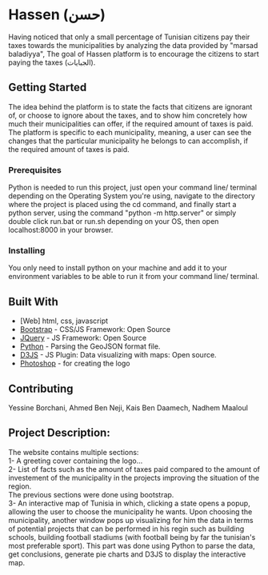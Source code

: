 # Hassen (حسن)

Having noticed that only a small percentage of Tunisian citizens pay their taxes towards the municipalities by analyzing the data provided by "marsad baladiyya", The goal of Hassen platform is to encourage the citizens to start paying the taxes (الجبايات). 

## Getting Started

The idea behind the platform is to state the facts that citizens are ignorant of, or choose to ignore about the taxes, and to show him concretely how much their municipalities can offer, if the required amount of taxes is paid.
The platform is specific to each municipality, meaning, a user can see the changes that the particular municipality he belongs to can accomplish, if the required amount of taxes is paid.

### Prerequisites

Python is needed to run this project, just open your command line/ terminal depending on the Operating System you're using, navigate to the directory where the project is placed using the cd command, and finally start a python server, using the command "python -m http.server"  or simply double click run.bat or run.sh depending on your OS, then open localhost:8000 in your browser.

### Installing

You only need to install python on your machine and add it to your environment variables to be able to run it from your command line/ terminal.

## Built With

* [Web] html, css, javascript
* [Bootstrap](https://getbootstrap.com/) - CSS/JS Framework: Open Source
* [JQuery](https://jquery.com/) - JS Framework: Open Source
* [Python](https://www.python.org/) - Parsing the GeoJSON format file.
* [D3JS](https://d3js.org/) - JS Plugin: Data visualizing with maps: Open source.
* [Photoshop](https://www.adobe.com/) - for creating the logo

## Contributing

Yessine Borchani, Ahmed Ben Neji, Kais Ben Daamech, Nadhem Maaloul

## Project Description:
The website contains multiple sections:<br/>
1- A greeting cover containing the logo...<br/>
2- List of facts such as the amount of taxes paid compared to the amount of investement of the municipality in the projects improving the situation of the region.<br/>
The previous sections were done using bootstrap.<br/>
3- An interactive map of Tunisia in which, clicking a state opens a popup, allowing the user to choose the municipality he wants. Upon choosing the municipality, another window pops up visualizing for him the data in terms of potential projects that can be performed in his regin such as building schools, building football stadiums (with football being by far the tunisian's most preferable sport).
This part was done using Python to parse the data, get conclusions, generate pie charts and D3JS to display the interactive map. 